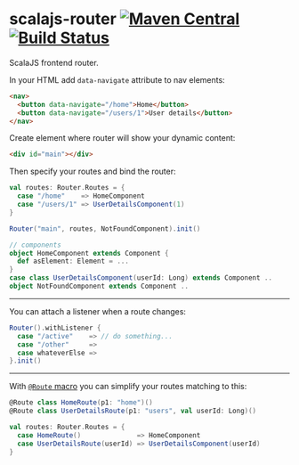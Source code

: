 # scalajs-router [![Maven Central](https://img.shields.io/maven-central/v/ba.sake/scalajs-router_2.13.svg?style=flat-square&label=Scala+2.13)](https://mvnrepository.com/artifact/ba.sake/scalajs-router) [![Build Status](https://img.shields.io/travis/sake92/scalajs-router/master.svg?logo=travis&style=flat-square)](https://travis-ci.com/sake92/scalajs-router) 

ScalaJS frontend router.

In your HTML add `data-navigate` attribute to nav elements:

```html
<nav>
  <button data-navigate="/home">Home</button>
  <button data-navigate="/users/1">User details</button>
</nav>
```

Create element where router will show your dynamic content:
```html
<div id="main"></div>
```

Then specify your routes and bind the router:
```scala
val routes: Router.Routes = {
  case "/home"    => HomeComponent
  case "/users/1" => UserDetailsComponent(1)
}

Router("main", routes, NotFoundComponent).init()

// components
object HomeComponent extends Component {
  def asElement: Element = ...
}
case class UserDetailsComponent(userId: Long) extends Component ..
object NotFoundComponent extends Component ..
```

---
You can attach a listener when a route changes:
```scala
Router().withListener {
  case "/active"    => // do something...
  case "/other"     => 
  case whateverElse => 
}.init()
```

---
With [`@Route` macro](https://github.com/sake92/stone#route) 
you can simplify your routes matching to this:

```scala
@Route class HomeRoute(p1: "home")()
@Route class UserDetailsRoute(p1: "users", val userId: Long)()

val routes: Router.Routes = {
  case HomeRoute()              => HomeComponent
  case UserDetailsRoute(userId) => UserDetailsComponent(userId)
}
```
